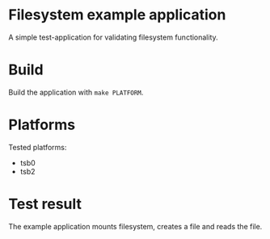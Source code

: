 # Filesystem example application

A simple test-application for validating filesystem functionality.

# Build

Build the application with `make PLATFORM`.

# Platforms

Tested platforms:
 * tsb0
 * tsb2

# Test result

The example application mounts filesystem, creates a file and reads the file.

